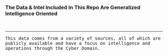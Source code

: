
### The Data & Intel Included In This Repo Are Generalized Intelligence Oriented
<br>
<hr noshade>
<tt>This data comes from a variety of sources, all of which are publicly available and have a focus on intelligence and operations through the Cyber Domain.</tt>
